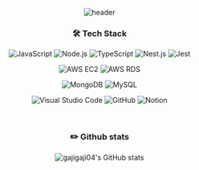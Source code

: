 <div align="center">
  
  ![header](https://capsule-render.vercel.app/api?type=Waving&text=How%20to%20use%20me)
</div>

<div align="center"> 


### 🛠️ Tech Stack

![JavaScript](https://img.shields.io/badge/JavaScript-F7DF1E.svg?&style=for-the-badge&logo=JavaScript&logoColor=white)
![Node.js](https://img.shields.io/badge/Node.js-339933.svg?&style=for-the-badge&logo=Node.js&logoColor=white)
![TypeScript](https://img.shields.io/badge/TypeScript-3178C6.svg?&style=for-the-badge&logo=TypeScript&logoColor=white)
![Nest.js](https://img.shields.io/badge/Nest.js-E0234E.svg?&style=for-the-badge&logo=Nest.js&logoColor=white)
![Jest](https://img.shields.io/badge/Testing%20Framework-Jest-C21325.svg?&style=for-the-badge&logo=Jest&logoColor=white)

![AWS EC2](https://img.shields.io/badge/AWS%20Services-EC2-FF9900.svg?&style=for-the-badge&logo=Amazon%20AWS&logoColor=white)
![AWS RDS](https://img.shields.io/badge/AWS%20Services-RDS-527FFF.svg?&style=for-the-badge&logo=Amazon%20AWS&logoColor=white)

![MongoDB](https://img.shields.io/badge/MongoDB-47A248.svg?&style=for-the-badge&logo=MongoDB&logoColor=white)
![MySQL](https://img.shields.io/badge/MySQL-4479A1.svg?&style=for-the-badge&logo=MySQL&logoColor=white)

![Visual Studio Code](https://img.shields.io/badge/Visual%20Studio%20Code-007ACC.svg?&style=for-the-badge&logo=Visual%20Studio%20Code&logoColor=white)
![GitHub](https://img.shields.io/badge/GitHub-181717.svg?&style=for-the-badge&logo=GitHub&logoColor=white)
![Notion](https://img.shields.io/badge/Notion-000000.svg?&style=for-the-badge&logo=Notion&logoColor=white)

<br/>

### ✏️ Github stats

![gajigaji04's GitHub stats](https://github-readme-stats.vercel.app/api?username=gajigaji04&show_icons=true&theme=discord_old_blurple)


</div> 

